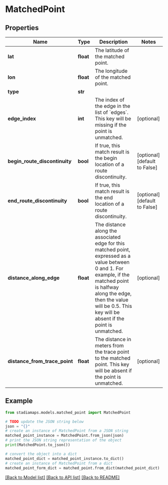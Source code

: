# MatchedPoint


## Properties

Name | Type | Description | Notes
------------ | ------------- | ------------- | -------------
**lat** | **float** | The latitude of the matched point. | 
**lon** | **float** | The longitude of the matched point. | 
**type** | **str** |  | 
**edge_index** | **int** | The index of the edge in the list of &#x60;edges&#x60;. This key will be missing if the point is unmatched. | [optional] 
**begin_route_discontinuity** | **bool** | If true, this match result is the begin location of a route discontinuity. | [optional] [default to False]
**end_route_discontinuity** | **bool** | If true, this match result is the end location of a route discontinuity. | [optional] [default to False]
**distance_along_edge** | **float** | The distance along the associated edge for this matched point, expressed as a value between 0 and 1. For example, if the matched point is halfway along the edge, then the value will be 0.5. This key will be absent if the point is unmatched. | [optional] 
**distance_from_trace_point** | **float** | The distance in meters from the trace point to the matched point. This key will be absent if the point is unmatched. | [optional] 

## Example

```python
from stadiamaps.models.matched_point import MatchedPoint

# TODO update the JSON string below
json = "{}"
# create an instance of MatchedPoint from a JSON string
matched_point_instance = MatchedPoint.from_json(json)
# print the JSON string representation of the object
print(MatchedPoint.to_json())

# convert the object into a dict
matched_point_dict = matched_point_instance.to_dict()
# create an instance of MatchedPoint from a dict
matched_point_form_dict = matched_point.from_dict(matched_point_dict)
```
[[Back to Model list]](../README.md#documentation-for-models) [[Back to API list]](../README.md#documentation-for-api-endpoints) [[Back to README]](../README.md)


